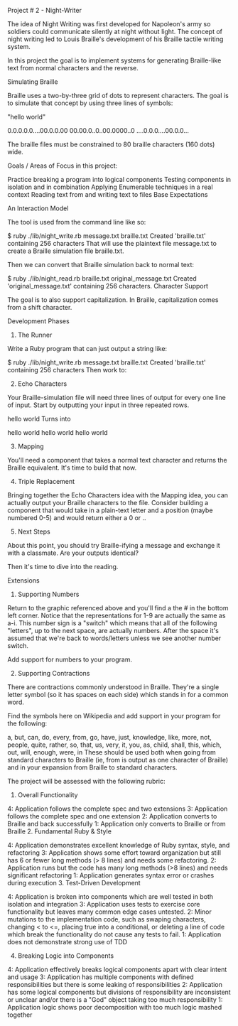 Project # 2 - Night-Writer

The idea of Night Writing was first developed for Napoleon's army so soldiers could communicate silently at night without light. The concept of night writing led to Louis Braille's development of his Braille tactile writing system.

In this project the goal is to implement systems for generating Braille-like text from normal characters and the reverse.

Simulating Braille

Braille uses a two-by-three grid of dots to represent characters. The goal is to simulate that concept by using three lines of symbols:

"hello world"

0.0.0.0.0....00.0.0.00
00.00.0..0..00.0000..0
....0.0.0....00.0.0...

The braille files must be constrained to 80 braille characters (160 dots) wide.

Goals / Areas of Focus in this project:

Practice breaking a program into logical components
Testing components in isolation and in combination
Applying Enumerable techniques in a real context
Reading text from and writing text to files
Base Expectations

An Interaction Model

The tool is used from the command line like so:

$ ruby ./lib/night_write.rb message.txt braille.txt
Created 'braille.txt' containing 256 characters
That will use the plaintext file message.txt to create a Braille simulation file braille.txt.

Then we can convert that Braille simulation back to normal text:

$ ruby ./lib/night_read.rb braille.txt original_message.txt
Created 'original_message.txt' containing 256 characters.
Character Support

The goal is to also support capitalization. In Braille, capitalization comes from a shift character.

Development Phases

1. The Runner

Write a Ruby program that can just output a string like:

$ ruby ./lib/night_write.rb message.txt braille.txt
Created 'braille.txt' containing 256 characters
Then work to:

2. Echo Characters

Your Braille-simulation file will need three lines of output for every one line of input. Start by outputting your input in three repeated rows.

hello world
Turns into

hello world
hello world
hello world

3. Mapping

You'll need a component that takes a normal text character and returns the Braille equivalent. It's time to build that now.

4. Triple Replacement

Bringing together the Echo Characters idea with the Mapping idea, you can actually output your Braille characters to the file. Consider building a component that would take in a plain-text letter and a position (maybe numbered 0-5) and would return either a 0 or ..

5. Next Steps

About this point, you should try Braille-ifying a message and exchange it with a classmate. Are your outputs identical?

Then it's time to dive into the reading.

Extensions

1. Supporting Numbers

Return to the graphic referenced above and you'll find a the # in the bottom left corner. Notice that the representations for 1-9 are actually the same as a-i. This number sign is a "switch" which means that all of the following "letters", up to the next space, are actually numbers. After the space it's assumed that we're back to words/letters unless we see another number switch.

Add support for numbers to your program.

2. Supporting Contractions

There are contractions commonly understood in Braille. They're a single letter symbol (so it has spaces on each side) which stands in for a common word.

Find the symbols here on Wikipedia and add support in your program for the following:

a, but, can, do, every, from, go, have, just, knowledge, like, more, not, people, quite, rather, so, that, us, very, it, you, as, child, shall, this, which, out, will, enough, were, in
These should be used both when going from standard characters to Braille (ie, from is output as one character of Braille) and in your expansion from Braille to standard characters.

The project will be assessed with the following rubric:

1. Overall Functionality

4: Application follows the complete spec and two extensions
3: Application follows the complete spec and one extension
2: Application converts to Braille and back successfully
1: Application only converts to Braille or from Braille
2. Fundamental Ruby & Style

4: Application demonstrates excellent knowledge of Ruby syntax, style, and refactoring
3: Application shows some effort toward organization but still has 6 or fewer long methods (> 8 lines) and needs some refactoring.
2: Application runs but the code has many long methods (>8 lines) and needs significant refactoring
1: Application generates syntax error or crashes during execution
3. Test-Driven Development

4: Application is broken into components which are well tested in both isolation and integration
3: Application uses tests to exercise core functionality but leaves many common edge cases untested.
2: Minor mutations to the implementation code, such as swaping characters, changing < to <=, placing true into a conditional, or deleting a line of code which break the functionality do not cause any tests to fail.
1: Application does not demonstrate strong use of TDD

4. Breaking Logic into Components

4: Application effectively breaks logical components apart with clear intent and usage
3: Application has multiple components with defined responsibilities but there is some leaking of responsibilities
2: Application has some logical components but divisions of responsibility are inconsistent or unclear and/or there is a "God" object taking too much responsibility
1: Application logic shows poor decomposition with too much logic mashed together
